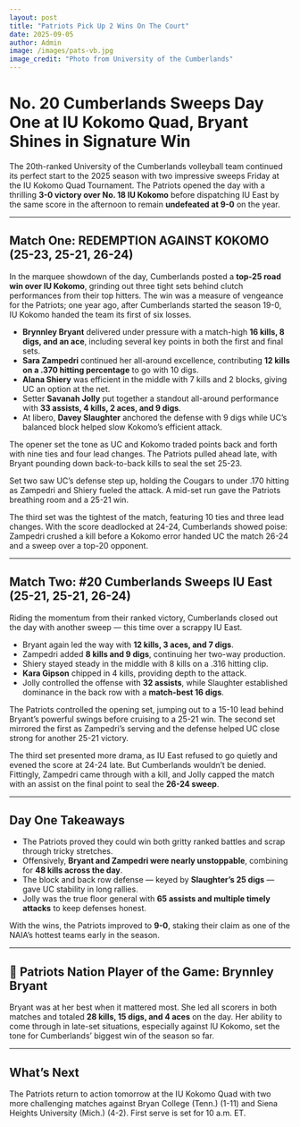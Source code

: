 ```yaml
---
layout: post
title: "Patriots Pick Up 2 Wins On The Court"
date: 2025-09-05
author: Admin
image: /images/pats-vb.jpg
image_credit: "Photo from University of the Cumberlands"
---
```


# No. 20 Cumberlands Sweeps Day One at IU Kokomo Quad, Bryant Shines in Signature Win

The 20th-ranked University of the Cumberlands volleyball team continued its perfect start to the 2025 season with two impressive sweeps Friday at the IU Kokomo Quad Tournament. The Patriots opened the day with a thrilling **3-0 victory over No. 18 IU Kokomo** before dispatching IU East by the same score in the afternoon to remain **undefeated at 9-0** on the year.

---

## Match One: REDEMPTION AGAINST KOKOMO (25-23, 25-21, 26-24)

In the marquee showdown of the day, Cumberlands posted a **top-25 road win over IU Kokomo**, grinding out three tight sets behind clutch performances from their top hitters. The win was a measure of vengeance for the Patriots; one year ago, after Cumberlands started the season 19-0, IU Kokomo handed the team its first of six losses.

-   **Brynnley Bryant** delivered under pressure with a match-high **16 kills, 8 digs, and an ace**, including several key points in both the first and final sets.
-   **Sara Zampedri** continued her all-around excellence, contributing **12 kills on a .370 hitting percentage** to go with 10 digs.
-   **Alana Shiery** was efficient in the middle with 7 kills and 2 blocks, giving UC an option at the net.
-   Setter **Savanah Jolly** put together a standout all-around performance with **33 assists, 4 kills, 2 aces, and 9 digs**.
-   At libero, **Davey Slaughter** anchored the defense with 9 digs while UC’s balanced block helped slow Kokomo’s efficient attack.

The opener set the tone as UC and Kokomo traded points back and forth with nine ties and four lead changes. The Patriots pulled ahead late, with Bryant pounding down back-to-back kills to seal the set 25-23.

Set two saw UC’s defense step up, holding the Cougars to under .170 hitting as Zampedri and Shiery fueled the attack. A mid-set run gave the Patriots breathing room and a 25-21 win.

The third set was the tightest of the match, featuring 10 ties and three lead changes. With the score deadlocked at 24-24, Cumberlands showed poise: Zampedri crushed a kill before a Kokomo error handed UC the match 26-24 and a sweep over a top-20 opponent.

---

## Match Two: #20 Cumberlands Sweeps IU East (25-21, 25-21, 26-24)

Riding the momentum from their ranked victory, Cumberlands closed out the day with another sweep — this time over a scrappy IU East.

-   Bryant again led the way with **12 kills, 3 aces, and 7 digs**.
-   Zampedri added **8 kills and 9 digs**, continuing her two-way production.
-   Shiery stayed steady in the middle with 8 kills on a .316 hitting clip.
-   **Kara Gipson** chipped in 4 kills, providing depth to the attack.
-   Jolly controlled the offense with **32 assists**, while Slaughter established dominance in the back row with a **match-best 16 digs**.

The Patriots controlled the opening set, jumping out to a 15-10 lead behind Bryant’s powerful swings before cruising to a 25-21 win. The second set mirrored the first as Zampedri’s serving and the defense helped UC close strong for another 25-21 victory.

The third set presented more drama, as IU East refused to go quietly and evened the score at 24-24 late. But Cumberlands wouldn’t be denied. Fittingly, Zampedri came through with a kill, and Jolly capped the match with an assist on the final point to seal the **26-24 sweep**.

---

## Day One Takeaways

-   The Patriots proved they could win both gritty ranked battles and scrap through tricky stretches.
-   Offensively, **Bryant and Zampedri were nearly unstoppable**, combining for **48 kills across the day**.
-   The block and back row defense — keyed by **Slaughter’s 25 digs** — gave UC stability in long rallies.
-   Jolly was the true floor general with **65 assists and multiple timely attacks** to keep defenses honest.

With the wins, the Patriots improved to **9-0**, staking their claim as one of the NAIA’s hottest teams early in the season.

---

## 🏐 Patriots Nation Player of the Game: Brynnley Bryant

Bryant was at her best when it mattered most. She led all scorers in both matches and totaled **28 kills, 15 digs, and 4 aces** on the day. Her ability to come through in late-set situations, especially against IU Kokomo, set the tone for Cumberlands’ biggest win of the season so far.

---

## What’s Next

The Patriots return to action tomorrow at the IU Kokomo Quad with two more challenging matches against Bryan College (Tenn.) (1-11) and Siena Heights University (Mich.) (4-2). First serve is set for 10 a.m. ET.